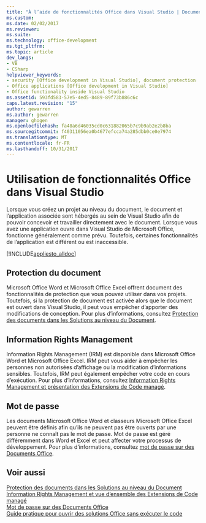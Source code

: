 ```yaml
---
title: "À l’aide de fonctionnalités Office dans Visual Studio | Documents Microsoft"
ms.custom: 
ms.date: 02/02/2017
ms.reviewer: 
ms.suite: 
ms.technology: office-development
ms.tgt_pltfrm: 
ms.topic: article
dev_langs:
- VB
- CSharp
helpviewer_keywords:
- security [Office development in Visual Studio], document protection
- Office applications [Office development in Visual Studio]
- Office functionality inside Visual Studio
ms.assetid: 593fd583-57e5-4ed5-8489-89f73b886c6c
caps.latest.revision: "15"
author: gewarren
ms.author: gewarren
manager: ghogen
ms.openlocfilehash: fa48a6d46035cd0c631882065b7c9b9ab2e2b8ba
ms.sourcegitcommit: f40311056ea0b4677efcca74a285dbb0ce0e7974
ms.translationtype: MT
ms.contentlocale: fr-FR
ms.lasthandoff: 10/31/2017
---
```

# <a name="using-office-functionality-inside-of-visual-studio"></a>Utilisation de fonctionnalités Office dans Visual Studio
  Lorsque vous créez un projet au niveau du document, le document et l’application associée sont hébergés au sein de Visual Studio afin de pouvoir concevoir et travailler directement avec le document. Lorsque vous avez une application ouvre dans Visual Studio de Microsoft Office, fonctionne généralement comme prévu. Toutefois, certaines fonctionnalités de l’application est différent ou est inaccessible.  
  
 [!INCLUDE[appliesto_alldoc](../vsto/includes/appliesto-alldoc-md.md)]  
  
## <a name="document-protection"></a>Protection du document  
 Microsoft Office Word et Microsoft Office Excel offrent document des fonctionnalités de protection que vous pouvez utiliser dans vos projets. Toutefois, si la protection de document est activée alors que le document est ouvert dans Visual Studio, il peut vous empêcher d’apporter des modifications de conception. Pour plus d’informations, consultez [Protection des documents dans les Solutions au niveau du Document](../vsto/document-protection-in-document-level-solutions.md).  
  
## <a name="information-rights-management"></a>Information Rights Management  
 Information Rights Management (IRM) est disponible dans Microsoft Office Word et Microsoft Office Excel. IRM peut vous aider à empêcher les personnes non autorisées d’affichage ou la modification d’informations sensibles. Toutefois, IRM peut également empêcher votre code en cours d’exécution. Pour plus d’informations, consultez [Information Rights Management et présentation des Extensions de Code managé](../vsto/information-rights-management-and-managed-code-extensions-overview.md).  
  
## <a name="password-protection"></a>Mot de passe  
 Les documents Microsoft Office Word et classeurs Microsoft Office Excel peuvent être définis afin qu’ils ne peuvent pas être ouverts par une personne ne connaît pas le mot de passe. Mot de passe est géré différemment dans Word et Excel et peut affecter votre processus de développement. Pour plus d’informations, consultez [mot de passe sur des Documents Office](../vsto/password-protection-on-office-documents.md).  
  
## <a name="see-also"></a>Voir aussi  
 [Protection des documents dans les Solutions au niveau du Document](../vsto/document-protection-in-document-level-solutions.md)   
 [Information Rights Management et vue d’ensemble des Extensions de Code managé](../vsto/information-rights-management-and-managed-code-extensions-overview.md)   
 [Mot de passe sur des Documents Office](../vsto/password-protection-on-office-documents.md)   
 [Guide pratique pour ouvrir des solutions Office sans exécuter le code](../vsto/how-to-open-office-solutions-without-running-code.md)  
  
  